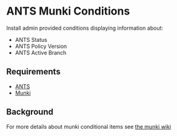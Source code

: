 # ANTS Munki Conditions

Install admin provided conditions displaying information about:

* ANTS Status
* ANTS Policy Version
* ANTS Active Branch

## Requirements

* [ANTS](https://github.com/ANTS-Framework/ants)
* [Munki](https://github.com/munki/munki)

## Background
For more details about munki conditional items see
[the munki wiki](https://github.com/munki/munki/wiki/Conditional-Items#admin-provided-conditions)
